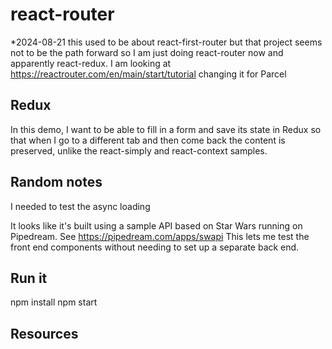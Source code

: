 # react-router

*2024-08-21 this used to be about react-first-router but that project seems not to be
the path forward so I am just doing react-router now and apparently react-redux.
I am looking at https://reactrouter.com/en/main/start/tutorial
changing it for Parcel

## Redux

In this demo, I want to be able to fill in a form and save its state in Redux so that when I go
to a different tab and then come back the content is preserved, unlike the react-simply
and react-context samples.

## Random notes

I needed to test the async loading

It looks like it's built using a sample API based on Star Wars running on Pipedream.
See https://pipedream.com/apps/swapi This lets me test the front end components without needing to set up a separate back end.

## Run it

   npm install
   npm start

## Resources

